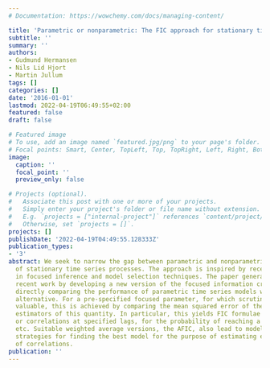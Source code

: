 ```yaml
---
# Documentation: https://wowchemy.com/docs/managing-content/

title: 'Parametric or nonparametric: The FIC approach for stationary time series'
subtitle: ''
summary: ''
authors:
- Gudmund Hermansen
- Nils Lid Hjort
- Martin Jullum
tags: []
categories: []
date: '2016-01-01'
lastmod: 2022-04-19T06:49:55+02:00
featured: false
draft: false

# Featured image
# To use, add an image named `featured.jpg/png` to your page's folder.
# Focal points: Smart, Center, TopLeft, Top, TopRight, Left, Right, BottomLeft, Bottom, BottomRight.
image:
  caption: ''
  focal_point: ''
  preview_only: false

# Projects (optional).
#   Associate this post with one or more of your projects.
#   Simply enter your project's folder or file name without extension.
#   E.g. `projects = ["internal-project"]` references `content/project/deep-learning/index.md`.
#   Otherwise, set `projects = []`.
projects: []
publishDate: '2022-04-19T04:49:55.128333Z'
publication_types:
- '3'
abstract: We seek to narrow the gap between parametric and nonparametric modelling
  of stationary time series processes. The approach is inspired by recent advances
  in focused inference and model selection techniques. The paper generalises and extends
  recent work by developing a new version of the focused information criterion (FIC),
  directly comparing the performance of parametric time series models with a nonparametric
  alternative. For a pre-specified focused parameter, for which scrutiny is considered
  valuable, this is achieved by comparing the mean squared error of the model-based
  estimators of this quantity. In particular, this yields FIC formulae for covariances
  or correlations at specified lags, for the probability of reaching a threshold,
  etc. Suitable weighted average versions, the AFIC, also lead to model selection
  strategies for finding the best model for the purpose of estimating e.g. a sequence
  of correlations.
publication: ''
---
```


